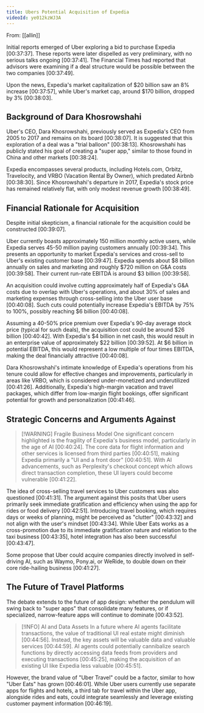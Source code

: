 ```yaml
---
title: Ubers Potential Acquisition of Expedia
videoId: ye012kzWJ3A
---
```


From: [[allin]] <br/> 

Initial reports emerged of Uber exploring a bid to purchase Expedia [00:37:37]. These reports were later dispelled as very preliminary, with no serious talks ongoing [00:37:41]. The Financial Times had reported that advisors were examining if a deal structure would be possible between the two companies [00:37:49].

Upon the news, Expedia's market capitalization of $20 billion saw an 8% increase [00:37:57], while Uber's market cap, around $170 billion, dropped by 3% [00:38:03].

## Background of Dara Khosrowshahi

Uber's CEO, Dara Khosrowshahi, previously served as Expedia's CEO from 2005 to 2017 and remains on its board [00:38:07]. It is suggested that this exploration of a deal was a "trial balloon" [00:38:13]. Khosrowshahi has publicly stated his goal of creating a "super app," similar to those found in China and other markets [00:38:24].

Expedia encompasses several products, including Hotels.com, Orbitz, Travelocity, and VRBO (Vacation Rental By Owner), which predated Airbnb [00:38:30]. Since Khosrowshahi's departure in 2017, Expedia's stock price has remained relatively flat, with only modest revenue growth [00:38:49].

## Financial Rationale for Acquisition

Despite initial skepticism, a financial rationale for the acquisition could be constructed [00:39:07].

Uber currently boasts approximately 150 million monthly active users, while Expedia serves 45-50 million paying customers annually [00:39:34]. This presents an opportunity to market Expedia's services and cross-sell to Uber's existing customer base [00:39:47]. Expedia spends about $8 billion annually on sales and marketing and roughly $720 million on G&A costs [00:39:58]. Their current run-rate EBITDA is around $3 billion [00:39:58].

An acquisition could involve cutting approximately half of Expedia's G&A costs due to overlap with Uber's operations, and about 30% of sales and marketing expenses through cross-selling into the Uber user base [00:40:08]. Such cuts could potentially increase Expedia's EBITDA by 75% to 100%, possibly reaching $6 billion [00:40:08].

Assuming a 40-50% price premium over Expedia's 90-day average stock price (typical for such deals), the acquisition cost could be around $26 billion [00:40:42]. With Expedia's $4 billion in net cash, this would result in an enterprise value of approximately $22 billion [00:39:52]. At $6 billion in potential EBITDA, this would represent a low multiple of four times EBITDA, making the deal financially attractive [00:40:08].

Dara Khosrowshahi's intimate knowledge of Expedia's operations from his tenure could allow for effective changes and improvements, particularly in areas like VRBO, which is considered under-monetized and underutilized [00:41:26]. Additionally, Expedia's high-margin vacation and travel packages, which differ from low-margin flight bookings, offer significant potential for growth and personalization [00:41:46].

## Strategic Concerns and Arguments Against

> [!WARNING] Fragile Business Model
> One significant concern highlighted is the fragility of Expedia's business model, particularly in the age of AI [00:40:24]. The core data for flight information and other services is licensed from third parties [00:40:51], making Expedia primarily a "UI and a front door" [00:40:51]. With AI advancements, such as Perplexity's checkout concept which allows direct transaction completion, these UI layers could become vulnerable [00:41:22].

The idea of cross-selling travel services to Uber customers was also questioned [00:41:31]. The argument against this posits that Uber users primarily seek immediate gratification and efficiency when using the app for rides or food delivery [00:42:51]. Introducing travel booking, which requires days or weeks of planning, might be perceived as "clutter" [00:43:32] and not align with the user's mindset [00:43:34]. While Uber Eats works as a cross-promotion due to its immediate gratification nature and relation to the taxi business [00:43:35], hotel integration has also been successful [00:43:47].

Some propose that Uber could acquire companies directly involved in self-driving AI, such as Waymo, Pony.ai, or WeRide, to double down on their core ride-hailing business [00:41:27].

## The Future of Travel Platforms

The debate extends to the future of app design: whether the pendulum will swing back to "super apps" that consolidate many features, or if specialized, narrow-feature apps will continue to dominate [00:43:52].

> [!INFO] AI and Data Assets
> In a future where AI agents facilitate transactions, the value of traditional UI real estate might diminish [00:44:56]. Instead, the key assets will be valuable data and valuable services [00:44:59]. AI agents could potentially cannibalize search functions by directly accessing data feeds from providers and executing transactions [00:45:25], making the acquisition of an existing UI like Expedia less valuable [00:45:51].

However, the brand value of "Uber Travel" could be a factor, similar to how "Uber Eats" has grown [00:46:01]. While Uber users currently use separate apps for flights and hotels, a third tab for travel within the Uber app, alongside rides and eats, could integrate seamlessly and leverage existing customer payment information [00:46:19].